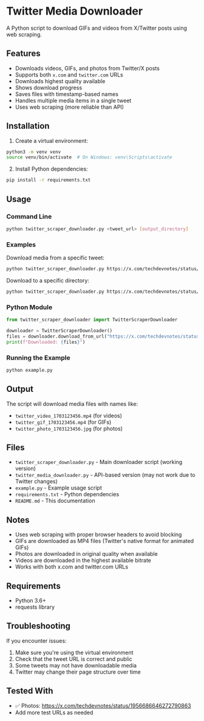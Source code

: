 # Twitter Media Downloader

A Python script to download GIFs and videos from X/Twitter posts using web scraping.

## Features

- Downloads videos, GIFs, and photos from Twitter/X posts
- Supports both `x.com` and `twitter.com` URLs
- Downloads highest quality available
- Shows download progress
- Saves files with timestamp-based names
- Handles multiple media items in a single tweet
- Uses web scraping (more reliable than API)

## Installation

1. Create a virtual environment:
```bash
python3 -m venv venv
source venv/bin/activate  # On Windows: venv\Scripts\activate
```

2. Install Python dependencies:
```bash
pip install -r requirements.txt
```

## Usage

### Command Line

```bash
python twitter_scraper_downloader.py <tweet_url> [output_directory]
```

### Examples

Download media from a specific tweet:
```bash
python twitter_scraper_downloader.py https://x.com/techdevnotes/status/1956686646272790863
```

Download to a specific directory:
```bash
python twitter_scraper_downloader.py https://x.com/techdevnotes/status/1956686646272790863 ./downloads
```

### Python Module

```python
from twitter_scraper_downloader import TwitterScraperDownloader

downloader = TwitterScraperDownloader()
files = downloader.download_from_url("https://x.com/techdevnotes/status/1956686646272790863")
print(f"Downloaded: {files}")
```

### Running the Example

```bash
python example.py
```

## Output

The script will download media files with names like:
- `twitter_video_1703123456.mp4` (for videos)
- `twitter_gif_1703123456.mp4` (for GIFs)
- `twitter_photo_1703123456.jpg` (for photos)

## Files

- `twitter_scraper_downloader.py` - Main downloader script (working version)
- `twitter_media_downloader.py` - API-based version (may not work due to Twitter changes)
- `example.py` - Example usage script
- `requirements.txt` - Python dependencies
- `README.md` - This documentation

## Notes

- Uses web scraping with proper browser headers to avoid blocking
- GIFs are downloaded as MP4 files (Twitter's native format for animated GIFs)
- Photos are downloaded in original quality when available
- Videos are downloaded in the highest available bitrate
- Works with both x.com and twitter.com URLs

## Requirements

- Python 3.6+
- requests library

## Troubleshooting

If you encounter issues:
1. Make sure you're using the virtual environment
2. Check that the tweet URL is correct and public
3. Some tweets may not have downloadable media
4. Twitter may change their page structure over time

## Tested With

- ✅ Photos: https://x.com/techdevnotes/status/1956686646272790863
- Add more test URLs as needed
